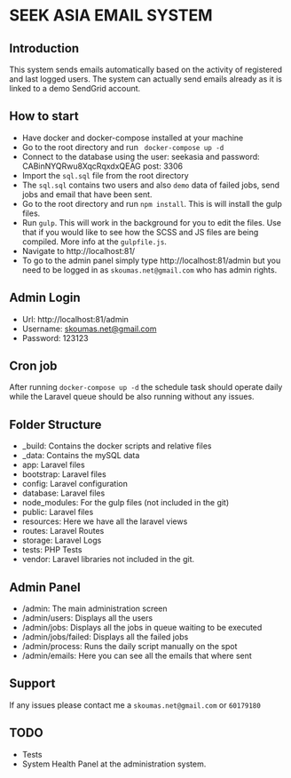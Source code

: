 # SEEK ASIA EMAIL SYSTEM

## Introduction
This system sends emails automatically based on the activity of registered and last logged users.
The system can actually send emails already as it is linked to a demo SendGrid account.

## How to start
- Have docker and docker-compose installed at your machine
- Go to the root directory and run ` docker-compose up -d`
- Connect to the database using the user: seekasia and password: CABinNYQRwu8XqcRqxdxQEAG post: 3306
- Import the `sql.sql` file from the root directory
- The `sql.sql` contains two users and also `demo` data of failed jobs, send jobs and email that have been sent.
- Go to the root directory and run `npm install`. This is will install the gulp files.
- Run `gulp`. This will work in the background for you to edit the files. Use that if you would like to see how the SCSS and JS files are being compiled. More info at the `gulpfile.js`.
- Navigate to http://localhost:81/
- To go to the admin panel simply type http://localhost:81/admin but you need to be logged in as `skoumas.net@gmail.com` who has admin rights.

## Admin Login
- Url: http://localhost:81/admin
- Username: skoumas.net@gmail.com
- Password: 123123

## Cron job
After running `docker-compose up -d` the schedule task should operate daily while the Laravel queue should be also running without any issues.

## Folder Structure
- _build: Contains the docker scripts and relative files
- _data: Contains the mySQL data
- app: Laravel files
- bootstrap: Laravel files
- config: Laravel configuration
- database: Laravel files
- node_modules: For the gulp files (not included in the git)
- public: Laravel files
- resources: Here we have all the laravel views
- routes: Laravel Routes
- storage: Laravel Logs
- tests: PHP Tests
- vendor: Laravel libraries not included in the git.

## Admin Panel
- /admin: The main administration screen
- /admin/users: Displays all the users
- /admin/jobs: Displays all the jobs in queue waiting to be executed
- /admin/jobs/failed: Displays all the failed jobs
- /admin/process: Runs the daily script manually on the spot
- /admin/emails: Here you can see all the emails that where sent

## Support
If any issues please contact me a `skoumas.net@gmail.com` or `60179180`

## TODO
- Tests
- System Health Panel at the administration system.